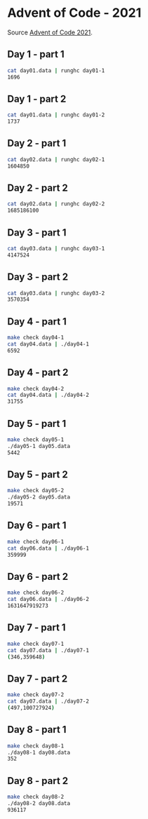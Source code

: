 # Advent of Code - 2021

Source [Advent of Code 2021](https://adventofcode.com/2021/day/1).

## Day 1 - part 1

```bash
cat day01.data | runghc day01-1
1696
```

## Day 1 - part 2

```bash
cat day01.data | runghc day01-2
1737
```

## Day 2 - part 1

```bash
cat day02.data | runghc day02-1
1604850
```

## Day 2 - part 2

```bash
cat day02.data | runghc day02-2
1685186100
```

## Day 3 - part 1

```bash
cat day03.data | runghc day03-1
4147524
```

## Day 3 - part 2

```bash
cat day03.data | runghc day03-2
3570354
```

## Day 4 - part 1

```bash
make check day04-1
cat day04.data | ./day04-1
6592
```

## Day 4 - part 2

```bash
make check day04-2
cat day04.data | ./day04-2
31755
```

## Day 5 - part 1

```bash
make check day05-1
./day05-1 day05.data
5442
```

## Day 5 - part 2

```bash
make check day05-2
./day05-2 day05.data
19571
```

## Day 6 - part 1

```bash
make check day06-1
cat day06.data | ./day06-1
359999
```

## Day 6 - part 2

```bash
make check day06-2
cat day06.data | ./day06-2
1631647919273
```

## Day 7 - part 1

```bash
make check day07-1
cat day07.data | ./day07-1
(346,359648)
```

## Day 7 - part 2

```bash
make check day07-2
cat day07.data | ./day07-2
(497,100727924)
```

## Day 8 - part 1

```bash
make check day08-1
./day08-1 day08.data
352
```

## Day 8 - part 2

```bash
make check day08-2
./day08-2 day08.data
936117
```
